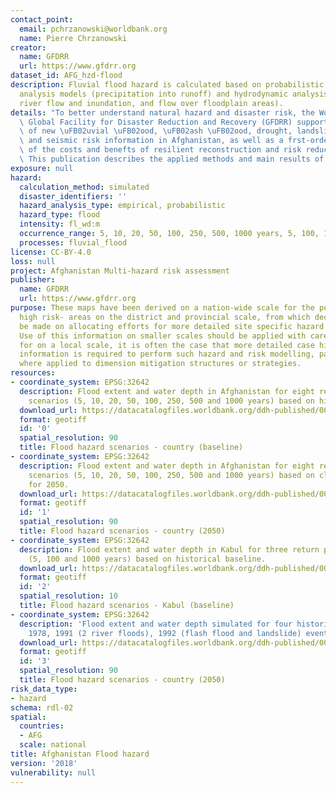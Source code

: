 ```yaml
---
contact_point:
  email: pchrzanowski@worldbank.org
  name: Pierre Chrzanowski
creator:
  name: GFDRR
  url: https://www.gfdrr.org
dataset_id: AFG_hzd-flood
description: Fluvial flood hazard is calculated based on probabilistic hydrological
  analysis models (precipitation into runoff) and hydrodynamic analysis (runoff into
  river flow and inundation, and flow over floodplain areas).
details: "To better understand natural hazard and disaster risk, the World Bank and\
  \ Global Facility for Disaster Reduction and Recovery (GFDRR) supported the development\
  \ of new \uFB02uvial \uFB02ood, \uFB02ash \uFB02ood, drought, landslide, avalanche\
  \ and seismic risk information in Afghanistan, as well as a frst-order analysis\
  \ of the costs and benefts of resilient reconstruction and risk reduction strategies.\
  \ This publication describes the applied methods and main results of the project."
exposure: null
hazard:
  calculation_method: simulated
  disaster_identifiers: ''
  hazard_analysis_type: empirical, probabilistic
  hazard_type: flood
  intensity: fl_wd:m
  occurrence_range: 5, 10, 20, 50, 100, 250, 500, 1000 years, 5, 100, 1000 years
  processes: fluvial_flood
license: CC-BY-4.0
loss: null
project: Afghanistan Multi-hazard risk assessment
publisher:
  name: GFDRR
  url: https://www.gfdrr.org
purpose: These maps have been derived on a nation-wide scale for the purpose of identifying
  high risk- areas on the district and provincial scale, from which decisions can
  be made on allocating efforts for more detailed site specific hazard and risk analysis.
  Use of this information on smaller scales should be applied with care. Importantly
  for on a local scale, it is often the case that more detailed case history and hazard
  information is required to perform such hazard and risk modelling, particularly
  where applied to dimension mitigation structures or strategies.
resources:
- coordinate_system: EPSG:32642
  description: Flood extent and water depth in Afghanistan for eight return period
    scenarios (5, 10, 20, 50, 100, 250, 500 and 1000 years) based on historical baseline.
  download_url: https://datacatalogfiles.worldbank.org/ddh-published/0050632/DR0065469/hzd-afg-fl-baseline.zip
  format: geotiff
  id: '0'
  spatial_resolution: 90
  title: Flood hazard scenarios - country (baseline)
- coordinate_system: EPSG:32642
  description: Flood extent and water depth in Afghanistan for eight return period
    scenarios (5, 10, 20, 50, 100, 250, 500 and 1000 years) based on climate projections
    for 2050.
  download_url: https://datacatalogfiles.worldbank.org/ddh-published/0050632/DR0065469/hzd-afg-fl-2050.zip
  format: geotiff
  id: '1'
  spatial_resolution: 90
  title: Flood hazard scenarios - country (2050)
- coordinate_system: EPSG:32642
  description: Flood extent and water depth in Kabul for three return period scenarios
    (5, 100 and 1000 years) based on historical baseline.
  download_url: https://datacatalogfiles.worldbank.org/ddh-published/0050632/DR0065472/hzd-afg-fl-kabul.zip
  format: geotiff
  id: '2'
  spatial_resolution: 10
  title: Flood hazard scenarios - Kabul (baseline)
- coordinate_system: EPSG:32642
  description: 'Flood extent and water depth simulated for four historical events:
    1978, 1991 (2 river floods), 1992 (flash flood and landslide) event.'
  download_url: https://datacatalogfiles.worldbank.org/ddh-published/0050632/DR0065471/hzd-afg-fl-hist_events.zip
  format: geotiff
  id: '3'
  spatial_resolution: 90
  title: Flood hazard scenarios - country (2050)
risk_data_type:
- hazard
schema: rdl-02
spatial:
  countries:
  - AFG
  scale: national
title: Afghanistan Flood hazard
version: '2018'
vulnerability: null
---
```

